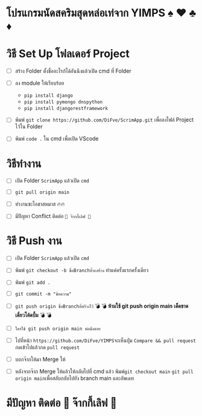 # โปรแกรมนัดสคริมสุดหล่อเท่จาก YIMPS ♠️ ♥️ ♣️ ♦️
# วิธี Set Up โฟลเดอร์ Project
- [ ] สร้าง Folder ตั้งชื่ออะไรก้ได้อันนึงแล้วเปิด cmd ที่ Folder

- [ ] ลง module ให้เรียบร้อย 
    - ``` pip install django ```
    - ``` pip install pymongo dnspython ```
    - ``` pip install djangorestframework ```

- [ ] พิมพ์  ``` git clone https://github.com/DiFve/ScrimApp.git ``` เพื่อลงไฟล์ Project ไว้ใน Folder

- [ ] พิมพ์  ``` code . ``` ใน cmd เพื่อเปิด VScode

# วิธีทำงาน
- [ ] เปิด Folder ```ScrimApp``` แล้วเปิด ```cmd```

- [ ] ```git pull origin main```

- [ ] ทำงานซะไอชาสหมาส 🔥🔥

- [ ] มีปัญหา Conflict ติดต่อ ``` 📛 จ๊ากกี้เลิฟ 📛 ```

# วิธี Push งาน
- [ ] เปิด Folder ```ScrimApp``` แล้วเปิด ```cmd```

- [ ] พิมพ์ ```git checkout -b ชื่อBranchที่จะสร้าง``` ทำแค่ครั้งแรกครั้งเดียว

- [ ] พิมพ์ ```git add .```

- [ ] ```git commit -m "ข้อความ"```

- [ ] ```git push origin ชื่อBranchที่สร้างไว้``` :bomb: :bomb: **ห้ามใช้ git push origin main เด็ดขาด เดี๋ยวโค้ดบึ้ม** :bomb: :bomb:

- [ ] ``` ใครใช้ git push origin main พ่อมึงตาย ```

- [ ] ไปที่หน้า ```https://github.com/DiFve/YIMPS```จะเห็นปุ่ม ```Compare && pull request``` กดเข้าไปแล้วกด ```pull request```

- [ ] บอกจ๊ากให้มา Merge ให้

- [ ] หลังจากจ๊าก Merge ให้แล้วให้กลับไปที่ cmd แล้ว พิมพ์```git checkout main```  ```git pull origin main```เพื่อสลับกลับไปยัง branch main และอัพเดท


# มีปัญหา ติดต่อ 📛 จ๊ากกี้เลิฟ 📛
